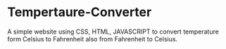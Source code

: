 # Tempertaure-Converter
A simple website using CSS, HTML, JAVASCRIPT to convert temperature form Celsius to Fahrenheit also from Fahrenheit to Celsius.
